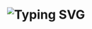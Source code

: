 <h1 align="center">
  <img src="https://readme-typing-svg.herokuapp.com?font=Ubuntu+Mono&size=30&duration=2000&pause=500&color=077906&center=true&vCenter=true&random=false&width=600&lines=Hello%2C+fellow+GitHub+user!;I'm+phtea!+%E2%98%95;I+love+automating+different+tasks%F0%9F%A4%96;Scripts%2C+bots%2C+desktop+tools+%F0%9F%A7%B0;Lain+is+my+favourite+Anime+character+%F0%9F%92%96;(She's+literally+me);Thanks+for+reading+allat+%3AD;(I+use+Arch+btw)" alt="Typing SVG" />
</h1>
